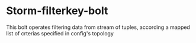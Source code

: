 # Storm-filterkey-bolt
This bolt operates filtering data from stream of tuples, according a mapped list of crterias specified in config's topology

